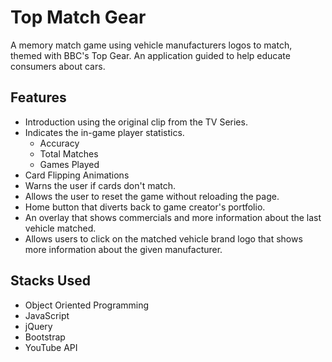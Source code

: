 
# Top Match Gear
A memory match game using vehicle manufacturers logos to match, themed with BBC's Top Gear.
An application guided to help educate consumers about cars.

## Features
- Introduction using the original clip from the TV Series.
- Indicates the in-game player statistics.
    - Accuracy
    - Total Matches
    - Games Played
- Card Flipping Animations
- Warns the user if cards don't match.
- Allows the user to reset the game without reloading the page. 
- Home button that diverts back to game creator's portfolio.
- An overlay that shows commercials and more information about the last vehicle matched.
- Allows users to click on the matched vehicle brand logo that shows more information about the given manufacturer.
       
## Stacks Used
-   Object Oriented Programming
-   JavaScript
-   jQuery
-   Bootstrap
-   YouTube API